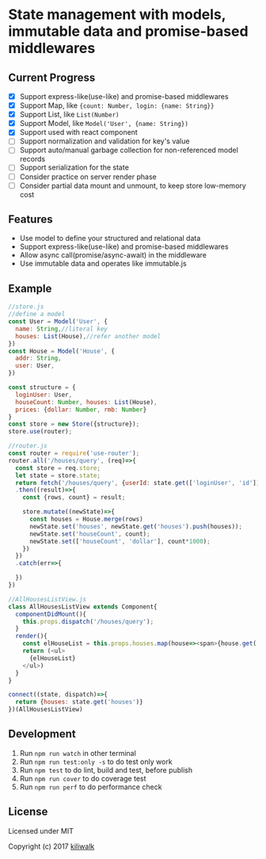 State management with models, immutable data and promise-based middlewares
=================================

## Current Progress
* [x] Support express-like(use-like) and promise-based middlewares
* [x] Support Map, like `{count: Number, login: {name: String}}`
* [x] Support List, like `List(Number)`
* [x] Support Model, like `Model('User', {name: String})`
* [x] Support used with react component
* [ ] Support normalization and validation for key's value
* [ ] Support auto/manual garbage collection for non-referenced model records 
* [ ] Support serialization for the state
* [ ] Consider practice on server render phase
* [ ] Consider partial data mount and unmount, to keep store low-memory cost

## Features
* Use model to define your structured and relational data
* Support express-like(use-like) and promise-based middlewares
* Allow async call(promise/async-await) in the middleware
* Use immutable data and operates like immutable.js

## Example
```js
//store.js
//define a model
const User = Model('User', {
  name: String,//literal key
  houses: List(House),//refer another model
})
const House = Model('House', {
  addr: String,
  user: User,
})

const structure = {
  loginUser: User,
  houseCount: Number, houses: List(House),
  prices: {dollar: Number, rmb: Number}
}
const store = new Store({structure});
store.use(router);

//router.js
const router = require('use-router');
router.all('/houses/query', (req)=>{
  const store = req.store;
  let state = store.state;
  return fetch('/houses/query', {userId: state.get(['loginUser', 'id'])})
  .then((result)=>{
    const {rows, count} = result;

    store.mutate((newState)=>{
      const houses = House.merge(rows)
      newState.set('houses', newState.get('houses').push(houses));
      newState.set('houseCount', count);
      newState.set(['houseCount', 'dollar'], count*1000);
    })
  })
  .catch(err=>{

  })
})

//AllHousesListView.js
class AllHousesListView extends Component{
  componentDidMount(){
    this.props.dispatch('/houses/query');
  }
  render(){
    const elHouseList = this.props.houses.map(house=><span>{house.get('id')} {house.get('addr')}</span>)
    return (<ul>
      {elHouseList}
    </ul>)
  }
}

connect((state, dispatch)=>{
  return {houses: state.get('houses')}
})(AllHousesListView)
```

## Development
1. Run `npm run watch` in other terminal
2. Run `npm run test:only -s` to do test only work
3. Run `npm test` to do lint, build and test, before publish
4. Run `npm run cover` to do coverage test
5. Run `npm run perf` to do performance check

## License
Licensed under MIT

Copyright (c) 2017 [kiliwalk](https://github.com/kiliwalk)
